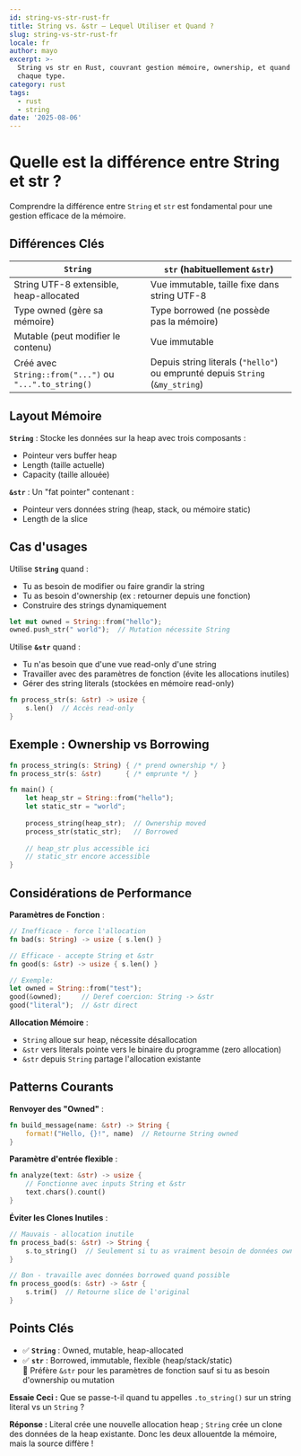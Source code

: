 ```yaml
---
id: string-vs-str-rust-fr
title: String vs. &str – Lequel Utiliser et Quand ?
slug: string-vs-str-rust-fr
locale: fr
author: mayo
excerpt: >-
  String vs str en Rust, couvrant gestion mémoire, ownership, et quand utiliser
  chaque type.
category: rust
tags:
  - rust
  - string
date: '2025-08-06'
---
```


# Quelle est la différence entre String et str ?

Comprendre la différence entre `String` et `str` est fondamental pour une gestion efficace de la mémoire.

## Différences Clés

| `String` | `str` (habituellement `&str`) |
|----------|-------------------------------|
| String UTF-8 extensible, heap-allocated | Vue immutable, taille fixe dans string UTF-8 |
| Type owned (gère sa mémoire) | Type borrowed (ne possède pas la mémoire) |
| Mutable (peut modifier le contenu) | Vue immutable |
| Créé avec `String::from("...")` ou `"...".to_string()` | Depuis string literals (`"hello"`) ou emprunté depuis `String` (`&my_string`) |

## Layout Mémoire

**`String`** : Stocke les données sur la heap avec trois composants :
- Pointeur vers buffer heap
- Length (taille actuelle)
- Capacity (taille allouée)

**`&str`** : Un "fat pointer" contenant :
- Pointeur vers données string (heap, stack, ou mémoire static)
- Length de la slice

## Cas d'usages

Utilise **`String`** quand :
- Tu as besoin de modifier ou faire grandir la string
- Tu as besoin d'ownership (ex : retourner depuis une fonction)
- Construire des strings dynamiquement

```rust
let mut owned = String::from("hello");
owned.push_str(" world");  // Mutation nécessite String
```

Utilise **`&str`** quand :
- Tu n'as besoin que d'une vue read-only d'une string
- Travailler avec des paramètres de fonction (évite les allocations inutiles)
- Gérer des string literals (stockées en mémoire read-only)

```rust
fn process_str(s: &str) -> usize {
    s.len()  // Accès read-only
}
```

## Exemple : Ownership vs Borrowing

```rust
fn process_string(s: String) { /* prend ownership */ }
fn process_str(s: &str)      { /* emprunte */ }

fn main() {
    let heap_str = String::from("hello");
    let static_str = "world";
    
    process_string(heap_str);  // Ownership moved
    process_str(static_str);   // Borrowed
    
    // heap_str plus accessible ici
    // static_str encore accessible
}
```

## Considérations de Performance

**Paramètres de Fonction** :
```rust
// Inefficace - force l'allocation
fn bad(s: String) -> usize { s.len() }

// Efficace - accepte String et &str
fn good(s: &str) -> usize { s.len() }

// Exemple:
let owned = String::from("test");
good(&owned);     // Deref coercion: String -> &str
good("literal");  // &str direct
```

**Allocation Mémoire** :
- `String` alloue sur heap, nécessite désallocation
- `&str` vers literals pointe vers le binaire du programme (zero allocation) 
- `&str` depuis `String` partage l'allocation existante

## Patterns Courants

**Renvoyer des "Owned"** :
```rust
fn build_message(name: &str) -> String {
    format!("Hello, {}!", name)  // Retourne String owned
}
```

**Paramètre d'entrée flexible** :
```rust
fn analyze(text: &str) -> usize {
    // Fonctionne avec inputs String et &str
    text.chars().count()
}
```

**Éviter les Clones Inutiles** :
```rust
// Mauvais - allocation inutile
fn process_bad(s: &str) -> String {
    s.to_string()  // Seulement si tu as vraiment besoin de données owned
}

// Bon - travaille avec données borrowed quand possible
fn process_good(s: &str) -> &str {
    s.trim()  // Retourne slice de l'original
}
```

## Points Clés

- ✅ **`String`** : Owned, mutable, heap-allocated  
- ✅ **`str`** : Borrowed, immutable, flexible (heap/stack/static)  
🚀 Préfère `&str` pour les paramètres de fonction sauf si tu as besoin d'ownership ou mutation

**Essaie Ceci :** Que se passe-t-il quand tu appelles `.to_string()` sur un string literal vs un `String` ?

**Réponse :** Literal crée une nouvelle allocation heap ; `String` crée un clone des données de la heap existante. Donc les deux allouentde la mémoire, mais la source diffère !

